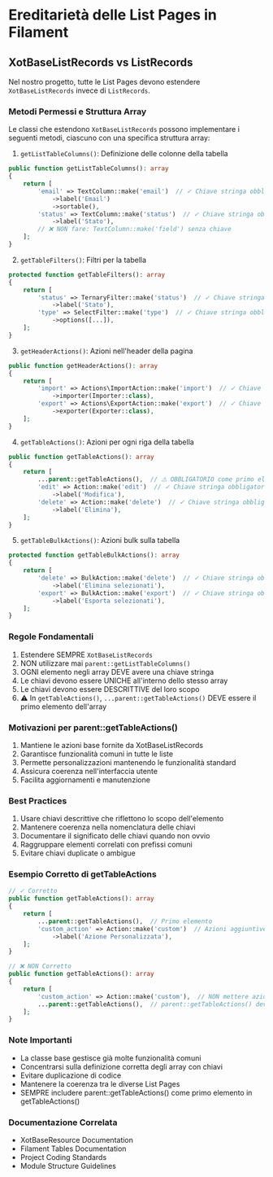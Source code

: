 # Ereditarietà delle List Pages in Filament

## XotBaseListRecords vs ListRecords

Nel nostro progetto, tutte le List Pages devono estendere `XotBaseListRecords` invece di `ListRecords`.

### Metodi Permessi e Struttura Array
Le classi che estendono `XotBaseListRecords` possono implementare i seguenti metodi, ciascuno con una specifica struttura array:

1. `getListTableColumns()`: Definizione delle colonne della tabella
```php
public function getListTableColumns(): array
{
    return [
        'email' => TextColumn::make('email')  // ✓ Chiave stringa obbligatoria
            ->label('Email')
            ->sortable(),
        'status' => TextColumn::make('status')  // ✓ Chiave stringa obbligatoria
            ->label('Stato'),
        // ❌ NON fare: TextColumn::make('field') senza chiave
    ];
}
```

2. `getTableFilters()`: Filtri per la tabella
```php
protected function getTableFilters(): array
{
    return [
        'status' => TernaryFilter::make('status')  // ✓ Chiave stringa obbligatoria
            ->label('Stato'),
        'type' => SelectFilter::make('type')  // ✓ Chiave stringa obbligatoria
            ->options([...]),
    ];
}
```

3. `getHeaderActions()`: Azioni nell'header della pagina
```php
public function getHeaderActions(): array
{
    return [
        'import' => Actions\ImportAction::make('import')  // ✓ Chiave stringa obbligatoria
            ->importer(Importer::class),
        'export' => Actions\ExportAction::make('export')  // ✓ Chiave stringa obbligatoria
            ->exporter(Exporter::class),
    ];
}
```

4. `getTableActions()`: Azioni per ogni riga della tabella
```php
public function getTableActions(): array
{
    return [
        ...parent::getTableActions(),  // ⚠️ OBBLIGATORIO come primo elemento
        'edit' => Action::make('edit')  // ✓ Chiave stringa obbligatoria
            ->label('Modifica'),
        'delete' => Action::make('delete')  // ✓ Chiave stringa obbligatoria
            ->label('Elimina'),
    ];
}
```

5. `getTableBulkActions()`: Azioni bulk sulla tabella
```php
protected function getTableBulkActions(): array
{
    return [
        'delete' => BulkAction::make('delete')  // ✓ Chiave stringa obbligatoria
            ->label('Elimina selezionati'),
        'export' => BulkAction::make('export')  // ✓ Chiave stringa obbligatoria
            ->label('Esporta selezionati'),
    ];
}
```

### Regole Fondamentali
1. Estendere SEMPRE `XotBaseListRecords`
2. NON utilizzare mai `parent::getListTableColumns()`
3. OGNI elemento negli array DEVE avere una chiave stringa
4. Le chiavi devono essere UNICHE all'interno dello stesso array
5. Le chiavi devono essere DESCRITTIVE del loro scopo
6. ⚠️ In `getTableActions()`, `...parent::getTableActions()` DEVE essere il primo elemento dell'array

### Motivazioni per parent::getTableActions()
1. Mantiene le azioni base fornite da XotBaseListRecords
2. Garantisce funzionalità comuni in tutte le liste
3. Permette personalizzazioni mantenendo le funzionalità standard
4. Assicura coerenza nell'interfaccia utente
5. Facilita aggiornamenti e manutenzione

### Best Practices
1. Usare chiavi descrittive che riflettono lo scopo dell'elemento
2. Mantenere coerenza nella nomenclatura delle chiavi
3. Documentare il significato delle chiavi quando non ovvio
4. Raggruppare elementi correlati con prefissi comuni
5. Evitare chiavi duplicate o ambigue

### Esempio Corretto di getTableActions
```php
// ✓ Corretto
public function getTableActions(): array
{
    return [
        ...parent::getTableActions(),  // Primo elemento
        'custom_action' => Action::make('custom')  // Azioni aggiuntive dopo
            ->label('Azione Personalizzata'),
    ];
}

// ❌ NON Corretto
public function getTableActions(): array
{
    return [
        'custom_action' => Action::make('custom'),  // NON mettere azioni prima
        ...parent::getTableActions(),  // parent::getTableActions() deve essere primo
    ];
}
```

### Note Importanti
- La classe base gestisce già molte funzionalità comuni
- Concentrarsi sulla definizione corretta degli array con chiavi
- Evitare duplicazione di codice
- Mantenere la coerenza tra le diverse List Pages
- SEMPRE includere parent::getTableActions() come primo elemento in getTableActions()

### Documentazione Correlata
- XotBaseResource Documentation
- Filament Tables Documentation
- Project Coding Standards
- Module Structure Guidelines
